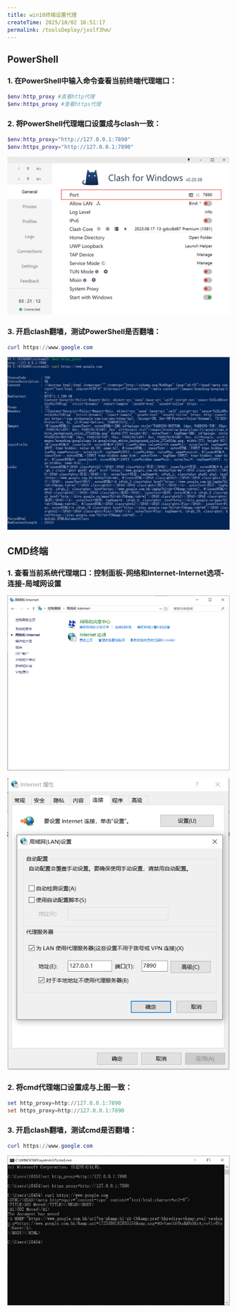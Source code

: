 ```yaml
---
title: win10终端设置代理
createTime: 2025/10/02 16:51:17
permalink: /toolsDeploy/jxslf3hm/
---
```



## PowerShell
### 1. 在PowerShell中输入命令查看当前终端代理端口：

```PowerShell
$env:http_proxy #查看http代理
$env:https_proxy #查看https代理
```

### 2. 将PowerShell代理端口设置成与clash一致：

```PowerShell
$env:http_proxy="http://127.0.0.1:7890"
$env:https_proxy="http://127.0.0.1:7890"
```

![image.png](https://raw.githubusercontent.com/AliceSpring123/img/main/win10终端代理-1.png)

### 3. 开启clash翻墙，测试PowerShell是否翻墙：

```PowerShell
curl https://www.google.com
```

![image.png](https://raw.githubusercontent.com/AliceSpring123/img/main/win10终端代理-2.png)

## CMD终端

### 1. 查看当前系统代理端口：控制面板-网络和Internet-Internet选项-连接-局域网设置

![image.png](https://raw.githubusercontent.com/AliceSpring123/img/main/win10终端代理-3.png)


![image.png](https://raw.githubusercontent.com/AliceSpring123/img/main/win10终端代理-4.png)


### 2. 将cmd代理端口设置成与上图一致：

```PowerShell
set http_proxy=http://127.0.0.1:7890
set https_proxy=http://127.0.0.1:7890
```

### 3. 开启clash翻墙，测试cmd是否翻墙：

```PowerShell
curl https://www.google.com
```

![image.png](https://raw.githubusercontent.com/AliceSpring123/img/main/win10终端代理-5.png)

